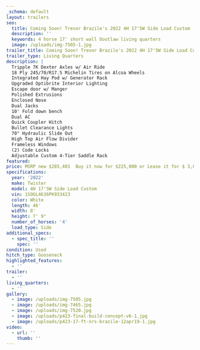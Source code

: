 ```yaml
---
_schema: default
layout: trailers
seo:
  title: Coming Soon! Trevor Brazile's 2022 4H 17'SW Side Load Custom
  description: ''
  keywords: 4 horse 17' short wall Ooutlaw living quarters
  image: /uploads/img-7505-1.jpg
trailer_title: Coming Soon! Trevor Brazile's 2022 4H 17'SW Side Load Custom
trailer_type: Living Quarters
description: |
  Tripple 7K Dexter Axles w/ Air Ride
  18 Ply 245/70/R17.5 Michelin Tires on Alcoa Wheels
  Integrated Hay Pod w/ Generator Rack
  Upgraded Optibrite Interior Lighting
  Escape door w/ Manger
  Polished Extrusions
  Enclosed Nose
  Dual Jacks
  10' Fold down bench
  Dual AC
  Quick Coupler Hitch
  Bullet Clearance Lights
  70" Hydraulic Slide Out
  High Top Air Flow Divider
  Frameless Windows
  (2) Code Locks
  Adjustable Custom 4-Tier Saddle Rack
featured:
price: MSRP new $285,401  Buy it now for $225,000 or Lease it for $ 3,849 a month!
specifications:
  year: '2022'
  make: Twister
  model: 4H 17'SW Side Load Custom
  vin: 1S9GL4636PK933423
  color: White
  length: 46'
  width: 8'
  height: 7' 9"
  number_of_horses: '4'
  load_type: Side
additional_specs:
  - spec_title: ''
    spec: ''
condition: Used
hitch_type: Gooseneck
highlighted_features:
  - ''
trailer:
  - ''
living_quarters:
  - ''
gallery:
  - image: /uploads/img-7505.jpg
  - image: /uploads/img-7465.jpg
  - image: /uploads/img-7520.jpg
  - image: /uploads/p423-final-build-concept-v6-1.jpg
  - image: /uploads/p423-17-ft-nrs-brazile-12apr19-1.jpg
video:
  - url: ''
    thumb: ''
---
```

